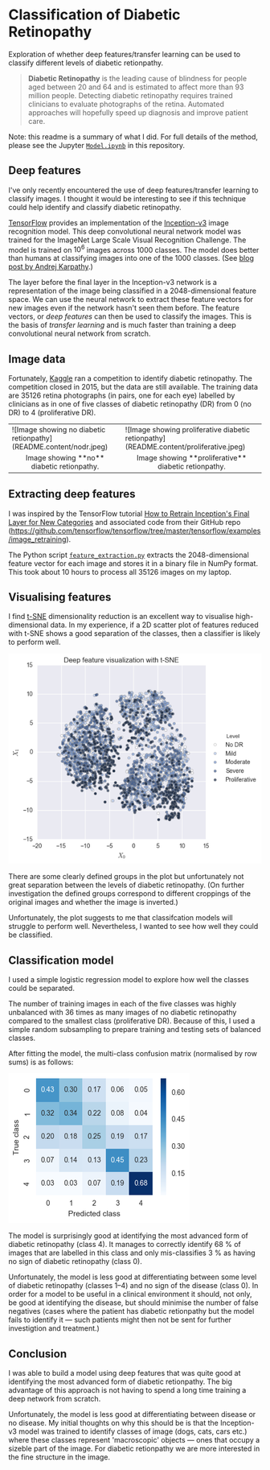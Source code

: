 
# Classification of Diabetic Retinopathy
Exploration of whether deep features/transfer learning can be used to classify different levels of diabetic retionpathy.

> **Diabetic Retinopathy** is the leading cause of blindness for people aged between 20 and 64 and is estimated to affect more than 93 million people. Detecting diabetic retinopathy requires trained clinicians to evaluate photographs of the retina. Automated approaches will hopefully speed up diagnosis and improve patient care.

Note: this readme is a summary of what I did. For full details of the method, please see the Jupyter [`Model.ipynb`](Model.ipynb) in this repository.

## Deep features

I've only recently encountered the use of deep features/transfer learning to classify images. I thought it would be interesting to see if this technique could help identify and classify diabetic retinopathy. 

[TensorFlow](https://www.tensorflow.org) provides an implementation of the [Inception-v3](http://arxiv.org/abs/1512.00567) image recognition model. This deep convolutional neural network model was trained for the ImageNet Large Scale Visual Recognition Challenge. The model is trained on $10^6$ images across 1000 classes. The model does better than humans at classifying images into one of the 1000 classes. (See [blog post by Andrej Karpathy](http://karpathy.github.io/2014/09/02/what-i-learned-from-competing-against-a-convnet-on-imagenet/).) 

The layer before the final layer in the Inception-v3 network is a representation of the image being classified in a 2048-dimensional feature space. We can use the neural network to extract these feature vectors for new images even if the network hasn't seen them before. The feature vectors, or _deep features_ can then be used to classify the images. This is the basis of _transfer learning_ and is much faster than training a deep convolutional neural network from scratch.

## Image data

Fortunately, [Kaggle](https://www.kaggle.com) ran a competition to identify diabetic retinopathy. The competition closed in 2015, but the data are still available. The training data are 35126 retina photographs (in pairs, one for each eye) labelled by clinicians as in one of five classes of diabetic retinopathy (DR) from 0 (no DR) to 4 (proliferative DR).

<table> 
  <tr> 
    <td>![Image showing no diabetic retionpathy](README.content/nodr.jpeg) </td> 
    <td>![Image showing proliferative diabetic retionpathy](README.content/proliferative.jpeg) </td> 
  </tr> 
  <tr> 
    <td><center>Image showing **no** diabetic retionpathy.</center></td> 
    <td><center>Image showing **proliferative** diabetic retionpathy.</center></td> 
  </tr> 
</table>

## Extracting deep features

I was inspired by the TensorFlow tutorial [How to Retrain Inception's Final Layer for New Categories](https://www.tensorflow.org/how_tos/image_retraining/) and associated code from their GitHub repo (https://github.com/tensorflow/tensorflow/tree/master/tensorflow/examples/image_retraining).

The Python script [`feature_extraction.py`](feature_extraction.py) extracts the 2048-dimensional feature vector for each image and stores it in a binary file in NumPy format. This took about 10 hours to process all 35126 images on my laptop.

## Visualising features

I find [t-SNE](https://lvdmaaten.github.io/tsne/) dimensionality reduction is an excellent way to visualise high-dimensional data. In my experience, if a 2D scatter plot of features reduced with t-SNE shows a good separation of the classes, then a classifier is likely to perform well. 

![t-SNE plot of feature vectors](README.content/tsne.png)

There are some clearly defined groups in the plot but unfortunately not great separation between the levels of diabetic retinopathy. (On further investigation the defined groups correspond to different croppings of the original images and whether the image is inverted.) 

Unfortunately, the plot suggests to me that classifcation models will struggle to perform well. Nevertheless, I wanted to see how well they could be classified.

## Classification model

I used a simple logistic regression model to explore how well the classes could be separated.

The number of training images in each of the five classes was highly unbalanced with 36 times as many images of no diabetic retinopathy compared to the smallest class (proliferative DR). Because of this, I used a simple random subsampling to prepare training and testing sets of balanced classes. 

After fitting the model, the multi-class confusion matrix (normalised by row sums) is as follows:

![Confusion matrix](README.content/cm.png)

The model is surprisingly good at identifying the most advanced form of diabetic retinopathy (class 4). It manages to correctly identify 68 % of images that are labelled in this class and only mis-classifies 3 % as having no sign of diabetic retinopathy (class 0).

Unfortunately, the model is less good at differentiating between some level of diabetic retinopathy (classes 1–4) and no sign of the disease (class 0). In order for a model to be useful in a clinical environment it should, not only, be good at identifying the disease, but should minimise the number of false negatives (cases where the patient has diabetic retionpathy but the model fails to identify it — such patients might then not be sent for further investigtion and treatment.)

## Conclusion

I was able to build a model using deep features that was quite good at identifying the most advanced form of diabetic retionpathy. The big advantage of this approach is not having to spend a long time training a deep network from scratch. 

Unfortunately, the model is less good at differentiating between disease or no disease. My initial thoughts on why this should be is that the Inception-v3 model was trained to identify classes of image (dogs, cats, cars etc.) where these classes represent 'macroscopic' objects — ones that occupy a sizeble part of the image. For diabetic retionpathy we are more interested in the fine structure in the image.  
